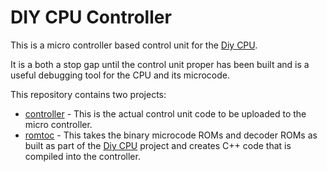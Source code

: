 # DIY CPU Controller

This is a micro controller based control unit for the [Diy CPU](https://github.com/skagra/diy-cpu).   

It is a both a stop gap until the control unit proper has been built and is a useful debugging tool for the CPU and its microcode.

This repository contains two projects:

* [controller](controller) - This is the actual control unit code to be uploaded to the micro controller.
* [romtoc](romtoc) - This takes the binary microcode ROMs and decoder ROMs as built as part of the [Diy CPU](https://github.com/skagra/diy-cpu) project and creates C++ code that is compiled into the controller.
